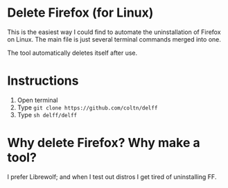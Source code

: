 # Delete Firefox (for Linux)

This is the easiest way I could find to automate the uninstallation of Firefox on Linux.
The main file is just several terminal commands merged into one.

The tool automatically deletes itself after use.

# Instructions

1. Open terminal
2. Type `git clone https://github.com/coltn/delff`
3. Type `sh delff/delff`

# Why delete Firefox? Why make a tool?
I prefer Librewolf; and when I test out distros I get tired of uninstalling FF.
